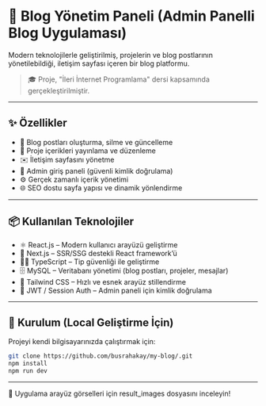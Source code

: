 # 📝 Blog Yönetim Paneli (Admin Panelli Blog Uygulaması)
Modern teknolojilerle geliştirilmiş, projelerin ve blog postlarının yönetilebildiği, iletişim sayfası içeren bir blog platformu.
 
> 🎓 Proje, "İleri İnternet Programlama" dersi kapsamında gerçekleştirilmiştir.

---

## ✨ Özellikler

- 📰 Blog postları oluşturma, silme ve güncelleme
- 📂 Proje içerikleri yayınlama ve düzenleme
- ✉️ İletişim sayfasını yönetme
- 🔐 Admin giriş paneli (güvenli kimlik doğrulama)
- ⚙️ Gerçek zamanlı içerik yönetimi
- 🌐 SEO dostu sayfa yapısı ve dinamik yönlendirme

---

## 📦 Kullanılan Teknolojiler

- ⚛️ React.js – Modern kullanıcı arayüzü geliştirme
- 🚀 Next.js – SSR/SSG destekli React framework’ü
- 🧑‍💻 TypeScript – Tip güvenliği ile geliştirme
- 🗄️ MySQL – Veritabanı yönetimi (blog postları, projeler, mesajlar)
- 💅 Tailwind CSS – Hızlı ve esnek arayüz stillendirme
- 🔐 JWT / Session Auth – Admin paneli için kimlik doğrulama

---

## 🚀 Kurulum (Local Geliştirme İçin)

Projeyi kendi bilgisayarınızda çalıştırmak için:

```bash
git clone https://github.com/busrahakay/my-blog/.git
npm install
npm run dev
```
---

🔧 Uygulama arayüz görselleri için result_images dosyasını inceleyin!
